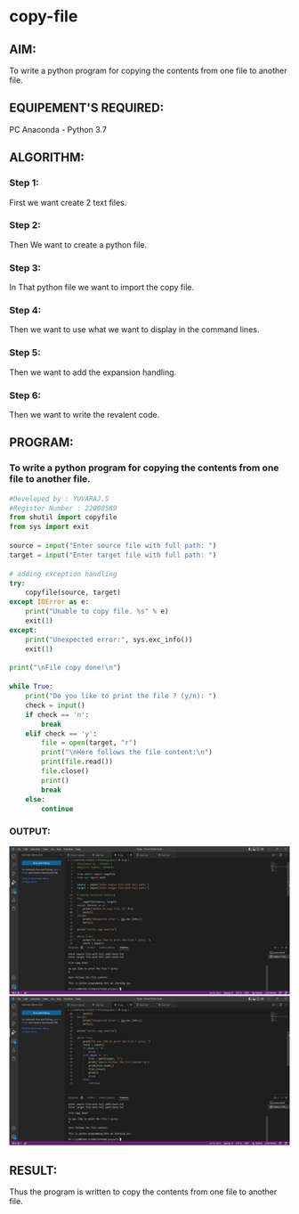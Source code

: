 # copy-file
## AIM:
To write a python program for copying the contents from one file to another file.
## EQUIPEMENT'S REQUIRED: 
PC
Anaconda - Python 3.7
## ALGORITHM: 
### Step 1:
First we want create 2 text files.
### Step 2: 
Then We want to create a python file. 
### Step 3: 
In That python file we want to import the copy file.
### Step 4:  
Then we want to use what we want to display in the command lines.
### Step 5: 
Then we want to add the expansion handling.
### Step 6: 
Then we want to write the revalent code.
## PROGRAM:
### To write a python program for copying the contents from one file to another file.
```python
#Developed by : YUVARAJ.S
#Register Number : 22008589
from shutil import copyfile
from sys import exit

source = input("Enter source file with full path: ")
target = input("Enter target file with full path: ")

# adding exception handling
try:
    copyfile(source, target)
except IOError as e:
    print("Unable to copy file. %s" % e)
    exit(1)
except:
    print("Unexpected error:", sys.exc_info())
    exit(1)

print("\nFile copy done!\n")

while True:
    print("Do you like to print the file ? (y/n): ")
    check = input()
    if check == 'n':
        break
    elif check == 'y':
        file = open(target, "r")
        print("\nHere follows the file content:\n")
        print(file.read())
        file.close()
        print()
        break
    else:
        continue
```
### OUTPUT:
![output](./53%201.jpeg)
![output](./53%202.jpeg)


## RESULT:
Thus the program is written to copy the contents from one file to another file.